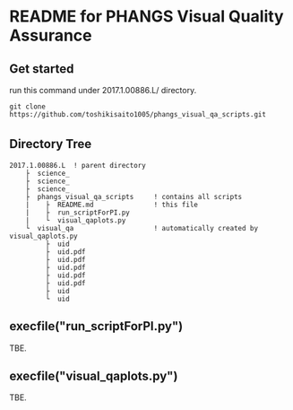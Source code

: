 # README for PHANGS Visual Quality Assurance  
## Get started
run this command under 2017.1.00886.L/ directory.
```
git clone https://github.com/toshikisaito1005/phangs_visual_qa_scripts.git
```


## Directory Tree　　
```  
2017.1.00886.L  ! parent directory
    ├  science_
    ├  science_
    ├  science_
    ├  phangs_visual_qa_scripts     ! contains all scripts
    |    ├  README.md               ! this file
    |    ├  run_scriptForPI.py
    |    └  visual_qaplots.py
    └  visual_qa                    ! automatically created by visual_qaplots.py  
         ├  uid  
         ├  uid.pdf  
         ├  uid.pdf  
         ├  uid.pdf  
         ├  uid.pdf  
         ├  uid.pdf
         ├  uid
         └  uid
```  


## execfile("run_scriptForPI.py")  
TBE.  


## execfile("visual_qaplots.py")
TBE.  

